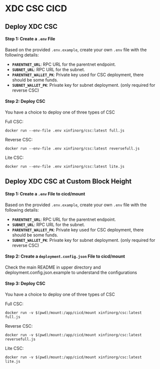 # XDC CSC CICD

## Deploy XDC CSC

#### Step 1: Create a `.env` File

Based on the provided `.env.example`, create your own `.env` file with the following details:

- **`PARENTNET_URL`**: RPC URL for the parentnet endpoint.
- **`SUBNET_URL`**: RPC URL for the subnet.
- **`PARENTNET_WALLET_PK`**: Private key used for CSC deployment, there should be some funds.
- **`SUBNET_WALLET_PK`**: Private key for subnet deployment. (only required for reverse CSC)

#### Step 2: Deploy CSC
You have a choice to deploy one of three types of CSC

Full CSC:

```shell
docker run --env-file .env xinfinorg/csc:latest full.js
```

Reverse CSC:

```shell
docker run --env-file .env xinfinorg/csc:latest reversefull.js
```

Lite CSC:

```shell
docker run --env-file .env xinfinorg/csc:latest lite.js
```


## Deploy XDC CSC at Custom Block Height
#### Step 1: Create a `.env` File to cicd/mount

Based on the provided `.env.example`, create your own `.env` file with the following details:

- **`PARENTNET_URL`**: RPC URL for the parentnet endpoint.
- **`SUBNET_URL`**: RPC URL for the subnet.
- **`PARENTNET_WALLET_PK`**: Private key used for CSC deployment, there should be some funds.
- **`SUBNET_WALLET_PK`**: Private key for subnet deployment. (only required for reverse CSC)

#### Step 2: Create a `deployment.config.json` File to cicd/mount

Check the main README in upper directory and deployment.config.json.example to understand the configurations

#### Step 3: Deploy CSC

You have a choice to deploy one of three types of CSC

Full CSC:

```shell
docker run -v $(pwd)/mount:/app/cicd/mount xinfinorg/csc:latest full.js
```

Reverse CSC:

```shell
docker run -v $(pwd)/mount:/app/cicd/mount xinfinorg/csc:latest reversefull.js
```

Lite CSC:

```shell
docker run -v $(pwd)/mount:/app/cicd/mount xinfinorg/csc:latest lite.js
```